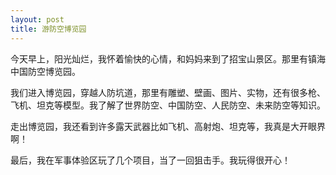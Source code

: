 ```yaml
---
layout: post
title: 游防空博览园
---
```



今天早上，阳光灿烂，我怀着愉快的心情，和妈妈来到了招宝山景区。那里有镇海中国防空博览园。

我们进入博览园，穿越人防坑道，那里有雕塑、壁画、图片、实物，还有很多枪、飞机、坦克等模型。我了解了世界防空、中国防空、人民防空、未来防空等知识。

走出博览园，我还看到许多露天武器比如飞机、高射炮、坦克等，我真是大开眼界啊！

最后，我在军事体验区玩了几个项目，当了一回狙击手。我玩得很开心！
